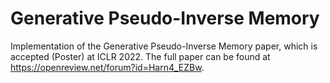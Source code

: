 # Generative Pseudo-Inverse Memory

Implementation of the Generative Pseudo-Inverse Memory paper, which is accepted (Poster) at ICLR 2022. The full paper can be found at https://openreview.net/forum?id=Harn4_EZBw. 
